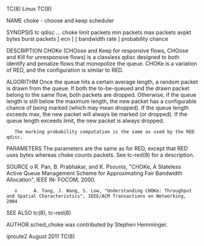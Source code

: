 TC(8)									     Linux									 TC(8)

NAME
       choke - choose and keep scheduler

SYNOPSIS
       tc qdisc ... choke limit packets min packets max packets avpkt bytes burst packets [ ecn ] [ bandwidth rate ] probability chance

DESCRIPTION
       CHOKe  (CHOose and Keep for responsive flows, CHOose and Kill for unresponsive flows) is a classless qdisc designed to both identify and penalize flows
       that monopolize the queue. CHOKe is a variation of RED, and the configuration is similar to RED.

ALGORITHM
       Once the queue hits a certain average length, a random packet is drawn from the queue. If both the to-be-queued and the drawn packet belong to the same
       flow, both packets are dropped. Otherwise, if the queue length is still below the maximum length, the new packet has a  configurable  chance  of	 being
       marked  (which  may  mean  dropped).   If the queue length exceeds max, the new packet will always be marked (or dropped).  If the queue length exceeds
       limit, the new packet is always dropped.

       The marking probability computation is the same as used by the RED qdisc.

PARAMETERS
       The parameters are the same as for RED, except that RED uses bytes whereas choke counts packets. See tc-red(8) for a description.

SOURCE
       o      R. Pan, B. Prabhakar, and K. Psounis, "CHOKe, A Stateless Active Queue Management Scheme for Approximating Fair Bandwidth Allocation", IEEE  IN‐
	      FOCOM, 2000.

       o      A. Tang, J. Wang, S. Low, "Understanding CHOKe: Throughput and Spatial Characteristics", IEEE/ACM Transactions on Networking, 2004

SEE ALSO
       tc(8), tc-red(8)

AUTHOR
       sched_choke was contributed by Stephen Hemminger.

iproute2								  August 2011									 TC(8)
